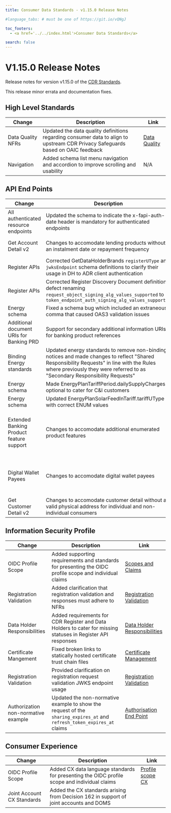 ```yaml
---
title: Consumer Data Standards - v1.15.0 Release Notes

#language_tabs: # must be one of https://git.io/vQNgJ

toc_footers:
  - <a href='../../index.html'>Consumer Data Standards</a>

search: false
---
```


# V1.15.0 Release Notes
Release notes for version v1.15.0 of the [CDR Standards](../../index.html).

This release minor errata and documentation fixes.

## High Level Standards

|Change|Description|Link|
|------|-----------|----|
| Data Quality NFRs | Updated the data quality definitions regarding consumer data to align to upstream CDR Privacy Safeguards based on OAIC feedback | [Data Quality](../../#data-quality) |
| Navigation | Added schema list menu navigation and accordion to improve scrolling and usability | N/A |

## API End Points

|Change|Description|Link|
|------|-----------|----|
| All authenticated resource endpoints | Updated the schema to indicate the x-fapi-auth-date header is mandatory for authenticated endpoints | N/A |
| Get Account Detail v2 | Changes to accomodate lending products without an instalment date or repayment frequency | [Get Account Details](../../#get-account-detail)
| Register APIs | Corrected GetDataHolderBrands `registerUType` and `jwksEndpoint` schema definitions to clarify their usage in DH to ADR client authentication | [Register APIs](../../#register-apis)|
| Register APIs | Corrected Register Discovery Document definition defect renaming `request_object_signing_alg_values_supported` to `token_endpoint_auth_signing_alg_values_supported` | [Register APIs](../../#register-apis)|
| Energy schema | Fixed a schema bug which included an extraneous comma that caused OAS3 validation issues | [Energy Schema](../../#energy-apis) |
| Additional document URIs for Banking PRD | Support for secondary additional information URIs for banking product references | [Get Products](../../#get-products) |
| Binding Energy standards | Updated energy standards to remove non-binding notices and made changes to reflect "Shared Responsibility Requests" in line with the Rules where previously they were referred to as "Secondary Responsibility Requests" | [Energy Schema](../../#energy-apis) |
| Energy schema | Made EnergyPlanTariffPeriod.dailySupplyCharges optional to cater for C&I customers| [Energy Schema](../../#energy-apis) |
| Energy schema | Updated EnergyPlanSolarFeedInTariff.tariffUType with correct ENUM values | [Energy Schema](../../#energy-apis) |
| Extended Banking Product feature support | Changes to accomodate additional enumerated product features | [Get Account Details](../../#get-account-detail), and <br/>[Get Product Details](../../#get-product-detail) |
| Digital Wallet Payees | Changes to accomodate digital wallet payees | [Get Payees](../../#get-payees), and<br/>[Get Payee Detail](../../#get-payee-detail) |
| Get Customer Detail v2 | Changes to accomodate customer detail without a valid physical address for individual and non-individual consumers | [Get Customer Detail](../../#get-customer-detail)

## Information Security Profile

|Change|Description|Link|
|------|-----------|----|
| OIDC Profile Scope | Added supporting requirements and standards for presenting the OIDC profile scope and individual claims | [Scopes and Claims](../../#scopes-and-claims) |
| Registration Validation | Added clarification that registration validation and responses must adhere to NFRs | [Registration Validation](../../#client_registration) |
| Data Holder Responsibilities| Added requirements for CDR Register and Data Holders to cater for missing statuses in Register API responses | [Data Holder Responsibilities](../../#data-holder-responsibilities)|
| Certificate Mangement | Fixed broken links to statically hosted certificate trust chain files | [Certificate Management](../../#certificate-management)|
| Registration Validation | Provided clarification on registration request validation JWKS endpoint usage | [Registration Validation](../../#registration-validation)|
| Authorization non-normative example | Updated the non-normative example to show the request of the `sharing_expires_at` and `refresh_token_expires_at` claims | [Authorisation End Point](../../#authorisation-end-point) |


## Consumer Experience

|Change|Description|Link|
|------|-----------|----|
| OIDC Profile Scope | Added CX data language standards for presenting the OIDC profile scope and individual claims | [Profile scope CX](../../#profile-scope) |
| Joint Account CX Standards | Added the CX standards arising from Decision 162 in support of joint accounts and DOMS | [](../../#)|
